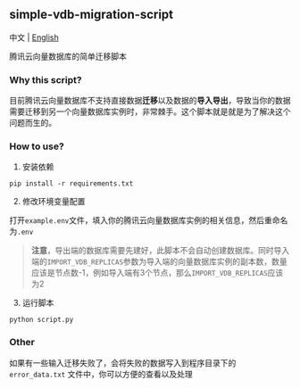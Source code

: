 ## simple-vdb-migration-script

中文 | [English](README_EN.md)

腾讯云向量数据库的简单迁移脚本

### Why this script?

目前腾讯云向量数据库不支持直接数据**迁移**以及数据的**导入导出**，导致当你的数据需要迁移到另一个向量数据库实例时，非常棘手。这个脚本就是就是为了解决这个问题而生的。

### How to use?

1. 安装依赖

```shell
pip install -r requirements.txt
```

2. 修改环境变量配置

打开`example.env`文件，填入你的腾讯云向量数据库实例的相关信息，然后重命名为`.env`

> **注意**，导出端的数据库需要先建好，此脚本不会自动创建数据库。同时导入端的`IMPORT_VDB_REPLICAS`参数为导入端的向量数据库实例的副本数，数量应该是节点数-1，例如导入端有3个节点，那么`IMPORT_VDB_REPLICAS`应该为2

3. 运行脚本

```shell
python script.py
```

### Other

如果有一些输入迁移失败了，会将失败的数据写入到程序目录下的 `error_data.txt` 文件中，你可以方便的查看以及处理